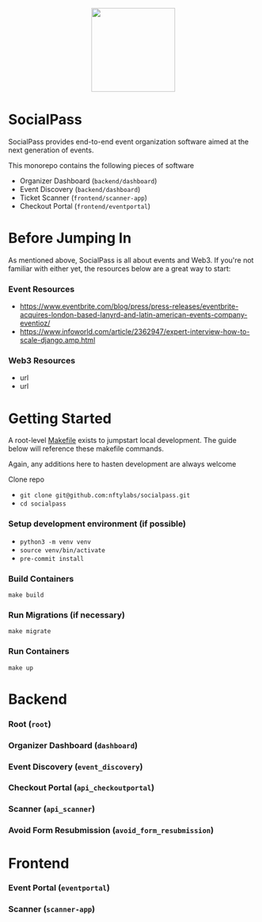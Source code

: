 <p align="center">
<img align="center" width="169" height="169" src="https://res.cloudinary.com/nfty-labs/image/upload/v1652735850/SocialPass-Icon_eanblz.svg"/>
</p>

# SocialPass

SocialPass provides end-to-end event organization software aimed at the next generation of events.

This monorepo contains the following pieces of software
- Organizer Dashboard (`backend/dashboard`)
- Event Discovery (`backend/dashboard`)
- Ticket Scanner (`frontend/scanner-app`)
- Checkout Portal (`frontend/eventportal`)


# Before Jumping In
As mentioned above, SocialPass is all about events and Web3. If you're not familiar with either yet, the resources below are a great way to start:

### Event Resources
- https://www.eventbrite.com/blog/press/press-releases/eventbrite-acquires-london-based-lanyrd-and-latin-american-events-company-eventioz/
- https://www.infoworld.com/article/2362947/expert-interview-how-to-scale-django.amp.html

### Web3 Resources
- url
- url


# Getting Started
A root-level [Makefile](Makefile) exists to jumpstart local development. The guide below will reference these makefile commands.

Again, any additions here to hasten development are always welcome

Clone repo
- `git clone git@github.com:nftylabs/socialpass.git`
- `cd socialpass`

### Setup development environment (if possible)
- `python3 -m venv venv`
- `source venv/bin/activate`
- `pre-commit install`

### Build Containers
`make build`

### Run Migrations (if necessary)
`make migrate`

### Run Containers
`make up`

# Backend

### Root (`root`)
### Organizer Dashboard (`dashboard`)
### Event Discovery (`event_discovery`)
### Checkout Portal (`api_checkoutportal`)
### Scanner (`api_scanner`)
### Avoid Form Resubmission (`avoid_form_resubmission`)


# Frontend
### Event Portal (`eventportal`)
### Scanner (`scanner-app`)
